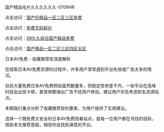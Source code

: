 国产精品毛片久久久久久久-0709HR

点击访问：<a href="https://heiliaoxwd5i8.pages.dev">国产伦精品一区二区三区免费</a>

点击访问：<a href="https://heiliaowzu4ur.pages.dev">免费无码婬片</a>

点击访问：<a href="https://heiliaoxwd5i8.pages.dev">99久久综合国产精品免费</a>

点击访问：<a href="https://heiliaoxqkkct.pages.dev">国产精品一区二区三区四区五区</a>


日本AV免费 - 收藏推荐型深度解析

在探索日本AV免费资源的过程中，许多用户常常遇到平台失效或广告太多的情况。

目前大量免费日本AV免费网站虽然数量多，但稳定性参差不齐。一些平台在高峰时段会出现卡顿，甚至频繁弹出广告干扰用户体验。建议用户优先考虑知名资源站点。

本期我们重点分析了收藏推荐型的要素，为用户提供了实用建议。

选择一个既免费又安全的日本AV免费观看站点，是每一位用户都在寻找的目标。借助本文推荐思路，相信你会找到满意的平台。



<span style="display:none;">[Canonical link]( https://github.com/ht20250709/857257 ）</span>
